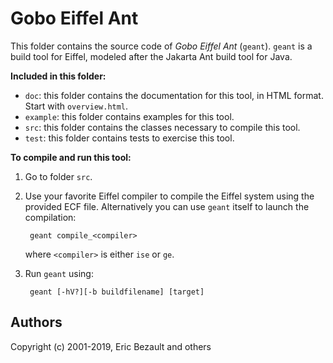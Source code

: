 # Gobo Eiffel Ant

This folder contains the source code of *Gobo Eiffel Ant* (`geant`).
`geant` is a build tool for Eiffel, modeled after the Jakarta Ant build
tool for Java.

**Included in this folder:**

* `doc`: this folder contains the documentation for this tool,
  in HTML format. Start with `overview.html`.
* `example`: this folder contains examples for this tool.
* `src`: this folder contains the classes necessary to compile this tool.
* `test`: this folder contains tests to exercise this tool.

**To compile and run this tool:**

1. Go to folder `src`.

2. Use your favorite Eiffel compiler to compile the Eiffel system using
   the provided ECF file. Alternatively you can use `geant` itself to
   launch the compilation:
   
        geant compile_<compiler>
       
    where `<compiler>` is either `ise` or `ge`.

3. Run `geant` using:

        geant [-hV?][-b buildfilename] [target]

## Authors

Copyright (c) 2001-2019, Eric Bezault and others
